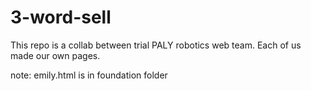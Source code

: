 # 3-word-sell

This repo is a collab between trial PALY robotics web team. Each of us made our own pages. 

note: emily.html is in foundation folder
